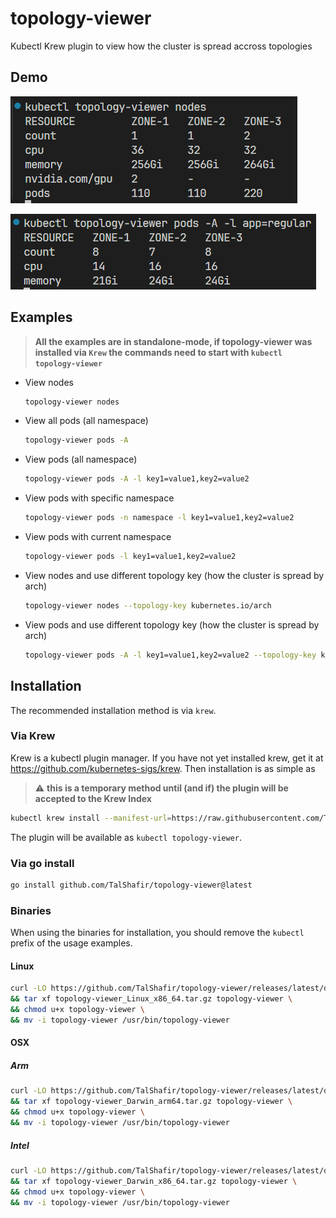 # topology-viewer
Kubectl Krew plugin to view how the cluster is spread accross topologies

## Demo
![topology-viewer nodes demo](doc/demo-nodes.png "topology-viewer nodes")

![topology-viewer pods label-selector](doc/demo-pods-label-selector.png "topology-viewer pods -A -l app=regular")

## Examples
> **All the examples are in standalone-mode, if topology-viewer was installed via `Krew` the commands need to start with `kubectl topology-viewer`**

- View nodes
    ```bash
    topology-viewer nodes
    ```
- View all pods (all namespace)
    ```bash
    topology-viewer pods -A
    ```
- View pods (all namespace)
    ```bash
    topology-viewer pods -A -l key1=value1,key2=value2
    ```
- View pods with specific namespace
    ```bash
    topology-viewer pods -n namespace -l key1=value1,key2=value2
    ```
- View pods with current namespace
    ```bash
    topology-viewer pods -l key1=value1,key2=value2
    ```
- View nodes and use different topology key (how the cluster is spread by arch)
    ```bash
    topology-viewer nodes --topology-key kubernetes.io/arch
    ```
- View pods and use different topology key (how the cluster is spread by arch)
    ```bash
    topology-viewer pods -A -l key1=value1,key2=value2 --topology-key kubernetes.io/arch
    ```

## Installation
The recommended installation method is via `krew`.

### Via Krew
Krew is a kubectl plugin manager. If you have not yet installed krew, get it at https://github.com/kubernetes-sigs/krew. Then installation is as simple as

> :warning: **this is a temporary method until (and if) the plugin will be accepted to the Krew Index**

```bash
kubectl krew install --manifest-url=https://raw.githubusercontent.com/TalShafir/topology-viewer/refs/heads/master/topology-viewer.yaml
```

The plugin will be available as `kubectl topology-viewer`.

### Via go install
```bash
go install github.com/TalShafir/topology-viewer@latest
```

### Binaries

When using the binaries for installation, you should remove the `kubectl` prefix of the usage examples.

#### Linux
```bash
curl -LO https://github.com/TalShafir/topology-viewer/releases/latest/download/topology-viewer_Linux_x86_64.tar.gz \
&& tar xf topology-viewer_Linux_x86_64.tar.gz topology-viewer \
&& chmod u+x topology-viewer \
&& mv -i topology-viewer /usr/bin/topology-viewer
```

#### OSX

##### Arm
```bash
curl -LO https://github.com/TalShafir/topology-viewer/releases/latest/download/topology-viewer_Darwin_arm64.tar.gz \
&& tar xf topology-viewer_Darwin_arm64.tar.gz topology-viewer \
&& chmod u+x topology-viewer \
&& mv -i topology-viewer /usr/bin/topology-viewer
```

##### Intel
```bash
curl -LO https://github.com/TalShafir/topology-viewer/releases/latest/download/topology-viewer_Darwin_x86_64.tar.gz \
&& tar xf topology-viewer_Darwin_x86_64.tar.gz topology-viewer \
&& chmod u+x topology-viewer \
&& mv -i topology-viewer /usr/bin/topology-viewer
```